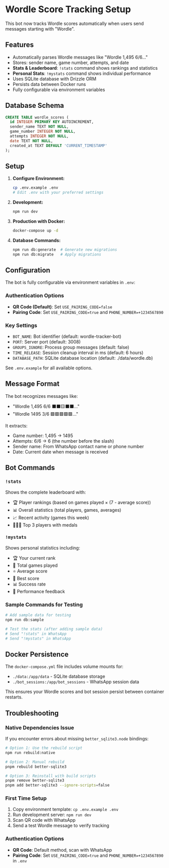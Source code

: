# Wordle Score Tracking Setup

This bot now tracks Wordle scores automatically when users send messages starting with "Wordle".

## Features

- Automatically parses Wordle messages like "Wordle 1,495 6/6..."
- Stores: sender name, game number, attempts, and date
- **Stats & Leaderboard**: `!stats` command shows rankings and statistics
- **Personal Stats**: `!mystats` command shows individual performance
- Uses SQLite database with Drizzle ORM
- Persists data between Docker runs
- Fully configurable via environment variables

## Database Schema

```sql
CREATE TABLE wordle_scores (
  id INTEGER PRIMARY KEY AUTOINCREMENT,
  sender_name TEXT NOT NULL,
  game_number INTEGER NOT NULL,
  attempts INTEGER NOT NULL,
  date TEXT NOT NULL,
  created_at TEXT DEFAULT 'CURRENT_TIMESTAMP'
);
```

## Setup

1. **Configure Environment:**
   ```bash
   cp .env.example .env
   # Edit .env with your preferred settings
   ```

2. **Development:**
   ```bash
   npm run dev
   ```

3. **Production with Docker:**
   ```bash
   docker-compose up -d
   ```

4. **Database Commands:**
   ```bash
   npm run db:generate  # Generate new migrations
   npm run db:migrate   # Apply migrations
   ```

## Configuration

The bot is fully configurable via environment variables in `.env`:

### Authentication Options
- **QR Code (Default)**: Set `USE_PAIRING_CODE=false`
- **Pairing Code**: Set `USE_PAIRING_CODE=true` and `PHONE_NUMBER=+1234567890`

### Key Settings
- `BOT_NAME`: Bot identifier (default: wordle-tracker-bot)
- `PORT`: Server port (default: 3008)
- `GROUPS_IGNORE`: Process group messages (default: false)
- `TIME_RELEASE`: Session cleanup interval in ms (default: 6 hours)
- `DATABASE_PATH`: SQLite database location (default: ./data/wordle.db)

See `.env.example` for all available options.

## Message Format

The bot recognizes messages like:
- "Wordle 1,495 6/6 ⬛⬛🟨⬛⬛..."
- "Wordle 1495 3/6 🟩🟩🟩🟩🟩..."

It extracts:
- Game number: 1,495 → 1495
- Attempts: 6/6 → 6 (the number before the slash)
- Sender name: From WhatsApp contact name or phone number
- Date: Current date when message is received

## Bot Commands

### `!stats`
Shows the complete leaderboard with:
- 🏆 Player rankings (based on games played × (7 - average score))
- 📊 Overall statistics (total players, games, averages)
- 📈 Recent activity (games this week)
- 🥇🥈🥉 Top 3 players with medals

### `!mystats`
Shows personal statistics including:
- 🏆 Your current rank
- 🎯 Total games played
- ⭐ Average score
- 🏅 Best score
- 📊 Success rate
- 💪 Performance feedback

### Sample Commands for Testing
```bash
# Add sample data for testing
npm run db:sample

# Test the stats (after adding sample data)
# Send "!stats" in WhatsApp
# Send "!mystats" in WhatsApp
```

## Docker Persistence

The `docker-compose.yml` file includes volume mounts for:
- `./data:/app/data` - SQLite database storage
- `./bot_sessions:/app/bot_sessions` - WhatsApp session data

This ensures your Wordle scores and bot session persist between container restarts.

## Troubleshooting

### Native Dependencies Issue
If you encounter errors about missing `better_sqlite3.node` bindings:

```bash
# Option 1: Use the rebuild script
npm run rebuild:native

# Option 2: Manual rebuild
pnpm rebuild better-sqlite3

# Option 3: Reinstall with build scripts
pnpm remove better-sqlite3
pnpm add better-sqlite3 --ignore-scripts=false
```

### First Time Setup
1. Copy environment template: `cp .env.example .env`
2. Run development server: `npm run dev`
3. Scan QR code with WhatsApp
4. Send a test Wordle message to verify tracking

### Authentication Options
- **QR Code**: Default method, scan with WhatsApp
- **Pairing Code**: Set `USE_PAIRING_CODE=true` and `PHONE_NUMBER=+1234567890` in `.env`